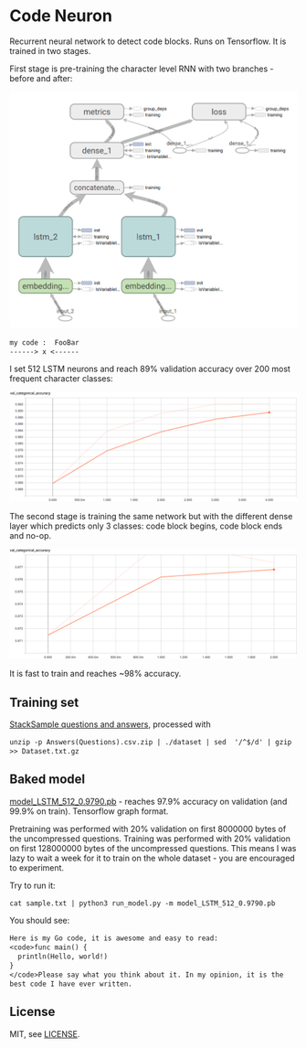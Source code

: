Code Neuron
===========

Recurrent neural network to detect code blocks. Runs on Tensorflow. It is trained in two stages.

First stage is pre-training the character level RNN with two branches - before and after:

![CharRNN Architecture](doc/char_rnn_arch.png)

```
my code :  FooBar
------> x <------
```

I set 512 LSTM neurons and reach 89% validation accuracy over 200 most frequent character classes:

![CharRNN Validation](doc/char_rnn_validation.png)

The second stage is training the same network but with the different dense layer which predicts
only 3 classes: code block begins, code block ends and no-op.

![Code Neuron Validation](doc/code_neuron_validation.png)

It is fast to train and reaches ~98% accuracy.

Training set
------------

[StackSample questions and answers](https://www.kaggle.com/stackoverflow/stacksample), processed with

```
unzip -p Answers(Questions).csv.zip | ./dataset | sed  '/^$/d' | gzip >> Dataset.txt.gz
```

Baked model
-----------

[model_LSTM_512_0.9790.pb](model_LSTM_512_0.9790.pb) - reaches 97.9% accuracy on validation
(and 99.9% on train). Tensorflow graph format.

Pretraining was performed with 20% validation on first 8000000 bytes of the uncompressed questions.
Training was performed with 20% validation on first 128000000 bytes of the uncompressed questions.
This means I was lazy to wait a week for it to train on the whole dataset - you are encouraged
to experiment.

Try to run it:

```
cat sample.txt | python3 run_model.py -m model_LSTM_512_0.9790.pb
```

You should see:

```
Here is my Go code, it is awesome and easy to read:
<code>func main() {
  println(Hello, world!)
}
</code>Please say what you think about it. In my opinion, it is the best code I have ever written.
```

License
-------

MIT, see [LICENSE](LICENSE).